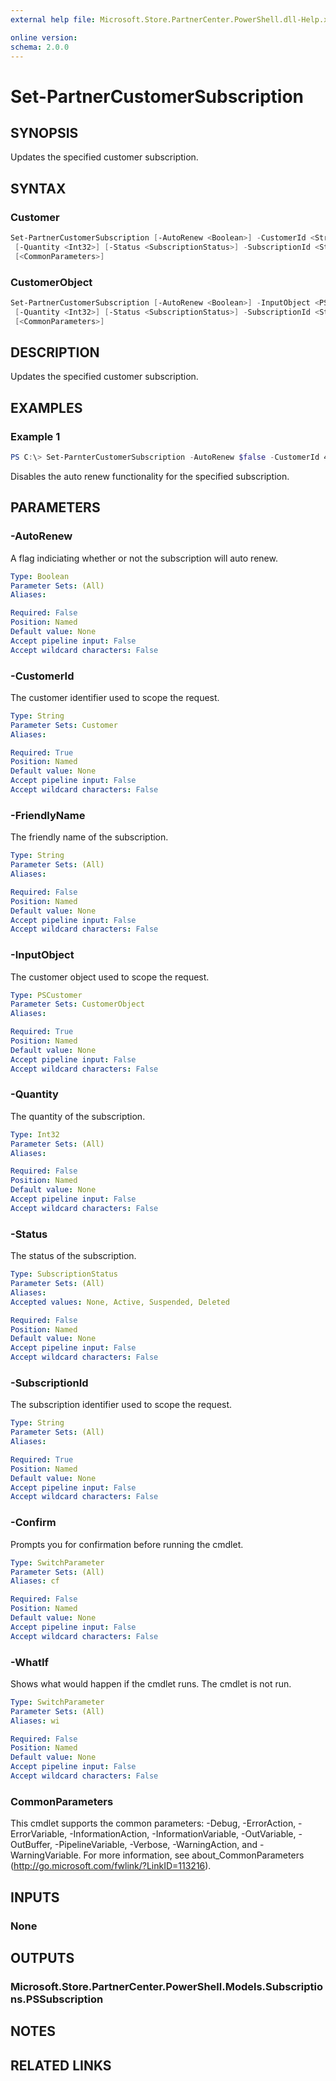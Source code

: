 ```yaml
---
external help file: Microsoft.Store.PartnerCenter.PowerShell.dll-Help.xml

online version:
schema: 2.0.0
---
```


# Set-PartnerCustomerSubscription

## SYNOPSIS
Updates the specified customer subscription.

## SYNTAX

### Customer
```powershell
Set-PartnerCustomerSubscription [-AutoRenew <Boolean>] -CustomerId <String> [-FriendlyName <String>]
 [-Quantity <Int32>] [-Status <SubscriptionStatus>] -SubscriptionId <String> [-WhatIf] [-Confirm]
 [<CommonParameters>]
```

### CustomerObject
```powershell
Set-PartnerCustomerSubscription [-AutoRenew <Boolean>] -InputObject <PSCustomer> [-FriendlyName <String>]
 [-Quantity <Int32>] [-Status <SubscriptionStatus>] -SubscriptionId <String> [-WhatIf] [-Confirm]
 [<CommonParameters>]
```

## DESCRIPTION
Updates the specified customer subscription.

## EXAMPLES

### Example 1
```powershell
PS C:\> Set-ParnterCustomerSubscription -AutoRenew $false -CustomerId 46a62ece-10ad-42e5-b3f1-b2ed53e6fc08 -Subscription dace42ca-22df-4b1f-8f9e-992364dd866e
```

Disables the auto renew functionality for the specified subscription.

## PARAMETERS

### -AutoRenew
A flag indiciating whether or not the subscription will auto renew.

```yaml
Type: Boolean
Parameter Sets: (All)
Aliases:

Required: False
Position: Named
Default value: None
Accept pipeline input: False
Accept wildcard characters: False
```

### -CustomerId
The customer identifier used to scope the request.

```yaml
Type: String
Parameter Sets: Customer
Aliases:

Required: True
Position: Named
Default value: None
Accept pipeline input: False
Accept wildcard characters: False
```

### -FriendlyName
The friendly name of the subscription.

```yaml
Type: String
Parameter Sets: (All)
Aliases:

Required: False
Position: Named
Default value: None
Accept pipeline input: False
Accept wildcard characters: False
```

### -InputObject
The customer object used to scope the request.

```yaml
Type: PSCustomer
Parameter Sets: CustomerObject
Aliases:

Required: True
Position: Named
Default value: None
Accept pipeline input: False
Accept wildcard characters: False
```

### -Quantity
The quantity of the subscription.

```yaml
Type: Int32
Parameter Sets: (All)
Aliases:

Required: False
Position: Named
Default value: None
Accept pipeline input: False
Accept wildcard characters: False
```

### -Status
The status of the subscription.

```yaml
Type: SubscriptionStatus
Parameter Sets: (All)
Aliases:
Accepted values: None, Active, Suspended, Deleted

Required: False
Position: Named
Default value: None
Accept pipeline input: False
Accept wildcard characters: False
```

### -SubscriptionId
The subscription identifier used to scope the request.

```yaml
Type: String
Parameter Sets: (All)
Aliases:

Required: True
Position: Named
Default value: None
Accept pipeline input: False
Accept wildcard characters: False
```

### -Confirm
Prompts you for confirmation before running the cmdlet.

```yaml
Type: SwitchParameter
Parameter Sets: (All)
Aliases: cf

Required: False
Position: Named
Default value: None
Accept pipeline input: False
Accept wildcard characters: False
```

### -WhatIf
Shows what would happen if the cmdlet runs.
The cmdlet is not run.

```yaml
Type: SwitchParameter
Parameter Sets: (All)
Aliases: wi

Required: False
Position: Named
Default value: None
Accept pipeline input: False
Accept wildcard characters: False
```

### CommonParameters
This cmdlet supports the common parameters: -Debug, -ErrorAction, -ErrorVariable, -InformationAction, -InformationVariable, -OutVariable, -OutBuffer, -PipelineVariable, -Verbose, -WarningAction, and -WarningVariable. For more information, see about_CommonParameters (http://go.microsoft.com/fwlink/?LinkID=113216).

## INPUTS

### None

## OUTPUTS

### Microsoft.Store.PartnerCenter.PowerShell.Models.Subscriptions.PSSubscription

## NOTES

## RELATED LINKS
